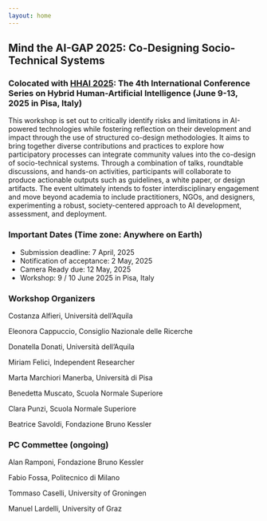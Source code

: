 ```yaml
---
layout: home
---
```



## Mind the AI-GAP 2025: Co-Designing Socio-Technical Systems 

### Colocated with <a href="https://hhai-conference.org/2025/" target="_blank">HHAI 2025</a>: The 4th International Conference Series on Hybrid Human-Artificial Intelligence (June 9-13, 2025 in Pisa, Italy)

This workshop is set out to critically identify risks and limitations in AI-powered technologies while fostering reflection on their development and impact through the use of structured co-design methodologies. It aims to bring together diverse contributions and practices to explore how participatory processes can integrate community values into the co-design of socio-technical systems. Through a combination of talks, roundtable discussions, and hands-on activities, participants will collaborate to produce actionable outputs such as guidelines, a white paper, or design artifacts. The event ultimately intends to foster interdisciplinary engagement and move beyond academia to include practitioners, NGOs, and designers, experimenting a robust, society-centered approach to AI development, assessment, and deployment.

### Important Dates (Time zone: Anywhere on Earth)
* Submission deadline: 7 April, 2025
* Notification of acceptance: 2 May, 2025
* Camera Ready due: 12 May, 2025
* Workshop: 9 / 10 June 2025 in Pisa, Italy

### Workshop Organizers

Costanza Alfieri, Università dell’Aquila

Eleonora Cappuccio, Consiglio Nazionale delle Ricerche

Donatella Donati, Università dell’Aquila

Miriam Felici, Independent Researcher 

Marta Marchiori Manerba, Università di Pisa

Benedetta Muscato, Scuola Normale Superiore

Clara Punzi, Scuola Normale Superiore 

Beatrice Savoldi, Fondazione Bruno Kessler 

### PC Commettee (ongoing) 

Alan Ramponi, Fondazione Bruno Kessler

Fabio Fossa, Politecnico di Milano

Tommaso Caselli, University of Groningen

Manuel Lardelli, University of Graz
